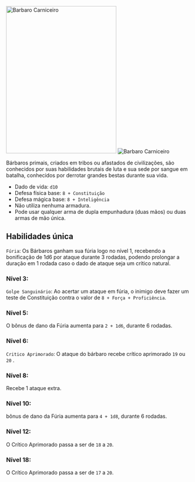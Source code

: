 <img src="https://i.pinimg.com/564x/86/31/ce/8631ced8c74ab646c51c2852a8d388ea.jpg" alt="Barbaro Carniceiro" style="height: 400px; width:300px;"/>
<img src="https://media.giphy.com/media/UM9ar6iM06BKooDfdt/giphy.gif" alt="Barbaro Carniceiro"/>

Bárbaros primais, criados em tribos ou afastados de civilizações, são conhecidos por suas habilidades brutais de luta e sua sede por sangue em batalha, conhecidos por derrotar grandes bestas durante sua vida.

- Dado de vida: `d10`
- Defesa física base: `8 + Constituição`
- Defesa mágica base: `8 + Inteligência`
- Não utiliza nenhuma armadura.
- Pode usar qualquer arma de dupla empunhadura (duas mãos) ou duas armas de mão única.
  
## Habilidades única
`Fúria`: Os Bárbaros ganham sua fúria logo no nível 1, recebendo a bonificação de 1d6 por ataque durante 3 rodadas, podendo prolongar a duração em 1 rodada caso o dado de ataque seja um crítico natural.

### Nível 3:
`Golpe Sanguinário`: Ao acertar um ataque em fúria, o inimigo deve fazer um teste de Constituição contra o valor de `8 + Força + Proficiência`.

### Nível 5:
O bônus de dano da Fúria aumenta para `2 + 1d6`, durante 6 rodadas.

### Nível 6:
`Critico Aprimorado`: O ataque do bárbaro recebe crítico aprimorado `19` ou `20` .

### Nível 8:
Recebe 1 ataque extra.

### Nível 10:
bônus de dano da Fúria aumenta para `4 + 1d8`, durante 6 rodadas.

### Nível 12:
O Crítico Aprimorado passa a ser de `18` a `20`.

### Nível 18:
O Crítico Aprimorado passa a ser de `17` a `20`.
